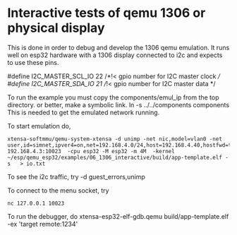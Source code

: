 # Interactive tests of qemu 1306 or physical display


This is done in order to debug and develop the 1306 qemu emulation. It runs well on esp32 hardware with a 1306 display connected to i2c  and expects to use these pins.

#define I2C_MASTER_SCL_IO    22    /*!< gpio number for I2C master clock */
#define I2C_MASTER_SDA_IO    21    /*!< gpio number for I2C master data  */



To run the example you must copy the components/emul_ip from the top directory. or better, make a symbolic link.
  ln -s ../../components components
This is needed to get the emulated network running.


To start emulation do,

    xtensa-softmmu/qemu-system-xtensa -d unimp -net nic,model=vlan0 -net user,id=simnet,ipver4=on,net=192.168.4.0/24,host=192.168.4.40,hostfwd=tcp::10023-192.168.4.3:10023  -cpu esp32 -M esp32 -m 4M  -kernel  ~/esp/qemu_esp32/examples/06_1306_interactive/build/app-template.elf -s   > io.txt

To see the i2c traffic, try -d guest_errors,unimp

To connect to the menu socket, try 

    nc 127.0.0.1 10023


To run the debugger, do
    xtensa-esp32-elf-gdb.qemu  build/app-template.elf -ex 'target remote:1234'




